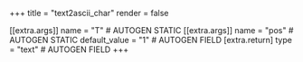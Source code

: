 +++
title = "text2ascii_char"
render = false

[[extra.args]]
name = "T" # AUTOGEN STATIC
[[extra.args]]
name = "pos" # AUTOGEN STATIC
default_value = "1" # AUTOGEN FIELD
[extra.return]
type = "text" # AUTOGEN FIELD
+++